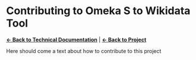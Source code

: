 # Contributing to Omeka S to Wikidata Tool

**[← Back to Technical Documentation](DOCUMENTATION.md)** | **[← Back to Project](../README.md)**

Here should come a text about how to contribute to this project 